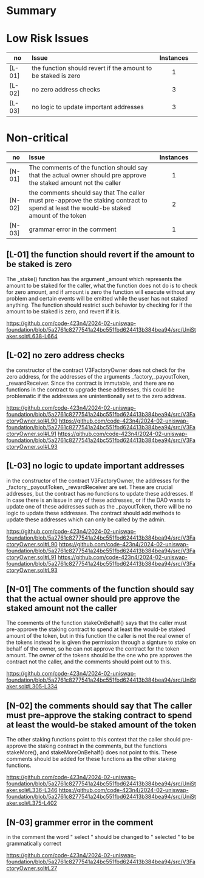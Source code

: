 # Summary



# Low Risk Issues    
no | Issue |Instances||
|-|:-|:-:|:-:|
| [L-01] |  the function should revert if the amount to be staked is zero | 1 |
| [L-02] |  no zero address checks | 3 |
| [L-03] |  no logic to update important addresses | 3 |

# Non-critical
no | Issue |Instances||
|-|:-|:-:|:-:|
| [N-01] |  The comments of the function should say that the actual owner should pre approve the staked amount not the caller | 1 |
| [N-02] |  the comments should say that The caller must pre-approve the staking contract to spend at least the would-be staked amount of the token | 2 |
| [N-03] |  grammar error in the comment | 1 |


## [L-01] the function should revert if the amount to be staked is zero
The _stake() function has the argument _amount which represents the amount to be staked for the caller, what the function does not do is to check for zero amount, and if amount is zero the function will execute without any problem and certain events will be emitted while the user has not staked anything. The function should restrict such behavior by checking for if the amount to be staked is zero, and revert if it is. 

https://github.com/code-423n4/2024-02-uniswap-foundation/blob/5a2761c8277541a24bc551fbd624413b384bea94/src/UniStaker.sol#L638-L664

## [L-02] no zero address checks 
the constructor of the contract V3FactoryOwner does not check for the zero address, for the addresses of the arguments _factory,_payoutToken, _rewardReceiver. Since the contract is immutable, and there are no functions in the contract to upgrade these addresses, this could be problematic if the addresses are unintentionally set to the zero address.

https://github.com/code-423n4/2024-02-uniswap-foundation/blob/5a2761c8277541a24bc551fbd624413b384bea94/src/V3FactoryOwner.sol#L90
https://github.com/code-423n4/2024-02-uniswap-foundation/blob/5a2761c8277541a24bc551fbd624413b384bea94/src/V3FactoryOwner.sol#L91
https://github.com/code-423n4/2024-02-uniswap-foundation/blob/5a2761c8277541a24bc551fbd624413b384bea94/src/V3FactoryOwner.sol#L93

## [L-03] no logic to update important addresses
in the constructor of the contract V3FactoryOwner, the addresses for the _factory,_payoutToken, _rewardReceiver are set. These are crucial addresses, but the contract has no functions to update these addresses. If in case there is an issue in any of these addresses, or if the DAO wants to update one of these addresses such as the _payoutToken, there will be no logic to update these addresses. The contract should add methods to update these addresses which can only be called by the admin.

https://github.com/code-423n4/2024-02-uniswap-foundation/blob/5a2761c8277541a24bc551fbd624413b384bea94/src/V3FactoryOwner.sol#L90
https://github.com/code-423n4/2024-02-uniswap-foundation/blob/5a2761c8277541a24bc551fbd624413b384bea94/src/V3FactoryOwner.sol#L91
https://github.com/code-423n4/2024-02-uniswap-foundation/blob/5a2761c8277541a24bc551fbd624413b384bea94/src/V3FactoryOwner.sol#L93

## [N-01]  The comments of the function should say that the actual owner should pre approve the staked amount not the caller
The comments of the function stakeOnBehalf() says that the caller must pre-approve the staking contract to spend at least the
would-be staked amount of the token, but in this function the caller is not the real owner of the tokens instead he is given the permission through a signture to stake on behalf of the owner, so he can not approve the contract for the token amount. The owner of the tokens should be the one who pre approves the contract not the caller, and the comments should point out to this. 

https://github.com/code-423n4/2024-02-uniswap-foundation/blob/5a2761c8277541a24bc551fbd624413b384bea94/src/UniStaker.sol#L305-L334

## [N-02] the comments should say that The caller must pre-approve the staking contract to spend at least the would-be staked amount of the token
The other staking functions point to this context that the caller should pre-approve the staking contract in the comments, but the functions stakeMore(), and stakeMoreOnBehalf() does not point to this. These comments should be added for these functions as the other staking functions.

https://github.com/code-423n4/2024-02-uniswap-foundation/blob/5a2761c8277541a24bc551fbd624413b384bea94/src/UniStaker.sol#L336-L346
https://github.com/code-423n4/2024-02-uniswap-foundation/blob/5a2761c8277541a24bc551fbd624413b384bea94/src/UniStaker.sol#L375-L402

## [N-03] grammer error in the comment 
in the comment the word " select " should be changed to " selected " to be grammatically correct

https://github.com/code-423n4/2024-02-uniswap-foundation/blob/5a2761c8277541a24bc551fbd624413b384bea94/src/V3FactoryOwner.sol#L27
